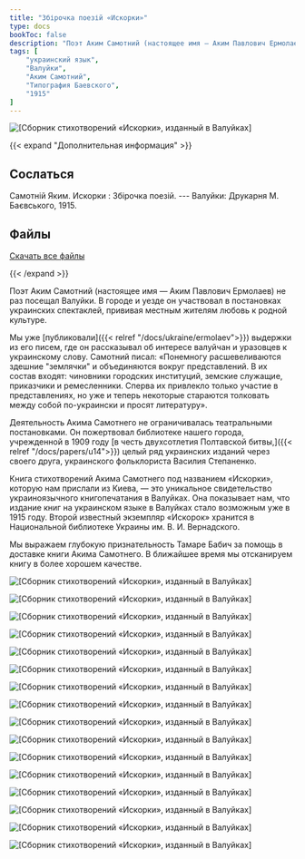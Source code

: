```yaml
---
title: "Збірочка поезій «Искорки»"
type: docs
bookToc: false
description: "Поэт Аким Самотний (настоящее имя — Аким Павлович Ермолаев) не раз посещал Валуйки. В городе и уезде он участвовал в постановках украинских спектаклей, прививая местным жителям любовь к родной культуре. Мы уже публиковали выдержки из его писем, где он рассказывал об интересе валуйчан и уразовцев к украинскому слову. Деятельность Акима Самотнего не ограничивалась театральными постановками. Он пожертвовал библиотеке нашего города, учрежденной в 1909 году в честь двухсотлетия Полтавской битвы, целый ряд украинских изданий через своего друга, украинского фольклориста Василия Степаненко. Книга стихотворений Акима Самотнего под названием «Искорки», которую нам прислали из Киева, — это уникальное свидетельство украиноязычного книгопечатания в Валуйках. Она показывает нам, что издание книг на украинском языке в Валуйках стало возможным уже в 1915 году."
tags: [
    "украинский язык",
    "Валуйки",
    "Аким Самотний",
    "Типография Баевского",
    "1915"
]
---
```


![[Сборник стихотворений «Искорки», изданный в Валуйках]](/static/img/ukraine/iskorki/iskorki.jpg "© Дмитро Дзюба, автор сайта «Порохівниця», 2021")

{{< expand "Дополнительная информация" >}}
## Сослаться
Самотній Яким. Искорки : Збірочка поезій. --- Валуйки: Друкарня М. Баєвського, 1915.

## Файлы
[Скачать все файлы](https://www.dropbox.com/sh/63k3bm7anb4hlut/AACW6YcEK6qkDrFtPbWQzS2Qa?dl=0)

{{< /expand >}}

Поэт Аким Самотний (настоящее имя — Аким Павлович Ермолаев) не раз посещал Валуйки. В городе и уезде он участвовал в постановках украинских спектаклей, прививая местным жителям любовь к родной культуре. 

Мы уже [публиковали]({{< relref "/docs/ukraine/ermolaev">}}) выдержки из его писем, где он рассказывал об интересе валуйчан и уразовцев к украинскому слову. Самотний писал: «Понемногу расшевеливаются здешние "землячки" и объединяются вокруг представлений. В их состав входят: чиновники городских институций, земские служащие, приказчики и ремесленники. Сперва их привлекло только участие в представлениях, но уже и теперь некоторые стараются толковать между собой по-украински и просят литературу».

Деятельность Акима Самотнего не ограничивалась театральными постановками. Он пожертвовал библиотеке нашего города, учрежденной в 1909 году [в честь двухсотлетия Полтавской битвы,]({{< relref "/docs/papers/u14">}}) целый ряд украинских изданий через своего друга, украинского фольклориста Василия Степаненко.

Книга стихотворений Акима Самотнего под названием «Искорки», которую нам прислали из Киева, — это уникальное свидетельство украиноязычного книгопечатания в Валуйках. Она показывает нам, что издание книг на украинском языке в Валуйках стало возможным уже в 1915 году. Второй известный экземпляр «Искорок» хранится в Национальной библиотеке Украины им. В. И. Вернадского.

Мы выражаем глубокую признательность Тамаре Бабич за помощь в доставке книги Акима Самотнего. В ближайшее время мы отсканируем книгу в более хорошем качестве.

![[Сборник стихотворений «Искорки», изданный в Валуйках]](/static/img/ukraine/iskorki/Page_1.jpg)

![[Сборник стихотворений «Искорки», изданный в Валуйках]](/static/img/ukraine/iskorki/Page_2.jpg)

![[Сборник стихотворений «Искорки», изданный в Валуйках]](/static/img/ukraine/iskorki/Page_3.jpg)

![[Сборник стихотворений «Искорки», изданный в Валуйках]](/static/img/ukraine/iskorki/Page_4.jpg)

![[Сборник стихотворений «Искорки», изданный в Валуйках]](/static/img/ukraine/iskorki/Page_5.jpg)

![[Сборник стихотворений «Искорки», изданный в Валуйках]](/static/img/ukraine/iskorki/Page_6.jpg)

![[Сборник стихотворений «Искорки», изданный в Валуйках]](/static/img/ukraine/iskorki/Page_7.jpg)

![[Сборник стихотворений «Искорки», изданный в Валуйках]](/static/img/ukraine/iskorki/Page_8.jpg)

![[Сборник стихотворений «Искорки», изданный в Валуйках]](/static/img/ukraine/iskorki/Page_9.jpg)

![[Сборник стихотворений «Искорки», изданный в Валуйках]](/static/img/ukraine/iskorki/Page_10.jpg)

![[Сборник стихотворений «Искорки», изданный в Валуйках]](/static/img/ukraine/iskorki/Page_11.jpg)

![[Сборник стихотворений «Искорки», изданный в Валуйках]](/static/img/ukraine/iskorki/Page_12.jpg)

![[Сборник стихотворений «Искорки», изданный в Валуйках]](/static/img/ukraine/iskorki/Page_13.jpg)

![[Сборник стихотворений «Искорки», изданный в Валуйках]](/static/img/ukraine/iskorki/Page_14.jpg)

![[Сборник стихотворений «Искорки», изданный в Валуйках]](/static/img/ukraine/iskorki/Page_15.jpg)

![[Сборник стихотворений «Искорки», изданный в Валуйках]](/static/img/ukraine/iskorki/Page_16.jpg)
